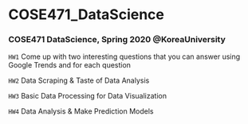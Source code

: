 # COSE471_DataScience
### COSE471 DataScience, Spring 2020 @KoreaUniversity

```HW1``` Come up with two interesting questions that you can answer using Google Trends and for each question

```HW2``` Data Scraping & Taste of Data Analysis

```HW3``` Basic Data Processing for Data Visualization

```HW4``` Data Analysis & Make Prediction Models


